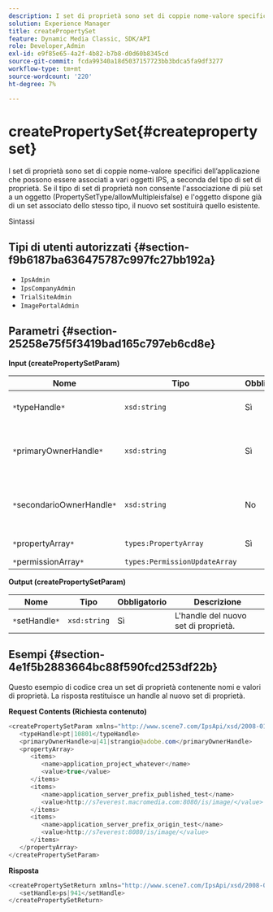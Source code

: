 ```yaml
---
description: I set di proprietà sono set di coppie nome-valore specifici dell’applicazione che possono essere associati a vari oggetti IPS, a seconda del tipo di set di proprietà. Se il tipo di set di proprietà non consente l'associazione di più set a un oggetto (PropertySetType/allowMultipleisfalse) e l'oggetto dispone già di un set associato dello stesso tipo, il nuovo set sostituirà quello esistente.
solution: Experience Manager
title: createPropertySet
feature: Dynamic Media Classic, SDK/API
role: Developer,Admin
exl-id: e9f85e65-4a2f-4b82-b7b8-d0d60b8345cd
source-git-commit: fcda99340a18d5037157723bb3bdca5fa9df3277
workflow-type: tm+mt
source-wordcount: '220'
ht-degree: 7%

---
```


# createPropertySet{#createpropertyset}

I set di proprietà sono set di coppie nome-valore specifici dell’applicazione che possono essere associati a vari oggetti IPS, a seconda del tipo di set di proprietà. Se il tipo di set di proprietà non consente l&#39;associazione di più set a un oggetto (PropertySetType/allowMultipleisfalse) e l&#39;oggetto dispone già di un set associato dello stesso tipo, il nuovo set sostituirà quello esistente.

Sintassi

## Tipi di utenti autorizzati {#section-f9b6187ba636475787c997fc27bb192a}

* `IpsAdmin`
* `IpsCompanyAdmin`
* `TrialSiteAdmin`
* `ImagePortalAdmin`

## Parametri {#section-25258e75f5f3419bad165c797eb6cd8e}

**Input (createPropertySetParam)**

| Nome | Tipo | Obbligatorio | Descrizione |
|---|---|---|---|
| `*`typeHandle`*` | `xsd:string` | Sì | L&#39;handle del tipo di set di proprietà. |
| `*`primaryOwnerHandle`*` | `xsd:string` | Sì | L&#39;handle al proprietario principale dell&#39;insieme di proprietà. |
| `*`secondarioOwnerHandle`*` | `xsd:string` | No | L&#39;handle al proprietario secondario dell&#39;insieme di proprietà. |
| `*`propertyArray`*` | `types:PropertyArray` | Sì | Matrice di proprietà. |
| `*`permissionArray`*` | `types:PermissionUpdateArray` |  |  |

**Output (createPropertySetParam)**

| Nome | Tipo | Obbligatorio | Descrizione |
|---|---|---|---|
| `*`setHandle`*` | `xsd:string` | Sì | L&#39;handle del nuovo set di proprietà. |

## Esempi {#section-4e1f5b2883664bc88f590fcd253df22b}

Questo esempio di codice crea un set di proprietà contenente nomi e valori di proprietà. La risposta restituisce un handle al nuovo set di proprietà.

**Request Contents (Richiesta contenuto)**

```java
<createPropertySetParam xmlns="http://www.scene7.com/IpsApi/xsd/2008-01-15">
   <typeHandle>pt|10801</typeHandle>
   <primaryOwnerHandle>u|41|strangio@adobe.com</primaryOwnerHandle>
   <propertyArray>
      <items>
         <name>application_project_whatever</name>
         <value>true</value>
      </items>
      <items>
         <name>application_server_prefix_published_test</name>
         <value>http://s7everest.macromedia.com:8080/is/image/</value>
      </items>
      <items>
         <name>application_server_prefix_origin_test</name>
         <value>http://s7everest:8080/is/image/</value>
      </items>
   </propertyArray>
</createPropertySetParam>
```

**Risposta**

```java
<createPropertySetReturn xmlns="http://www.scene7.com/IpsApi/xsd/2008-01-15">
   <setHandle>ps|941</setHandle>
</createPropertySetReturn>
```
